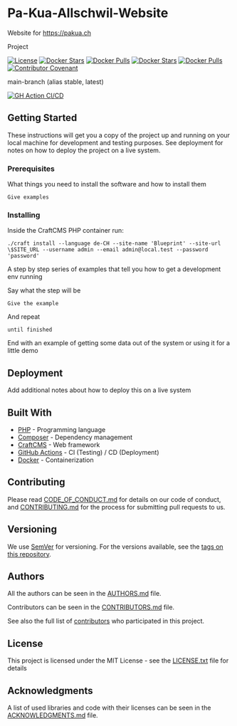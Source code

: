 # Pa-Kua-Allschwil-Website

Website for https://pakua.ch

Project

[![License](https://img.shields.io/github/license/d3strukt0r/Pa-Kua-Allschwil-Website)](LICENSE.txt)
[![Docker Stars](https://img.shields.io/docker/stars/d3strukt0r/Pa-Kua-Allschwil-Website-Nginx.svg?label=docker%20stars%20(nginx))][docker-nginx]
[![Docker Pulls](https://img.shields.io/docker/pulls/d3strukt0r/Pa-Kua-Allschwil-Website-Nginx.svg?label=docker%20pulls%20(nginx))][docker-nginx]
[![Docker Stars](https://img.shields.io/docker/stars/d3strukt0r/Pa-Kua-Allschwil-Website-PHP.svg?label=docker%20stars%20(php))][docker-php]
[![Docker Pulls](https://img.shields.io/docker/pulls/d3strukt0r/Pa-Kua-Allschwil-Website-PHP.svg?label=docker%20pulls%20(php))][docker-php]
[![Contributor Covenant](https://img.shields.io/badge/Contributor%20Covenant-2.0-4baaaa.svg)](CODE_OF_CONDUCT.md)

main-branch (alias stable, latest)

[![GH Action CI/CD](https://github.com/D3strukt0r/Pa-Kua-Allschwil-Website/workflows/CI/CD/badge.svg?branch=main)][gh-action]
<!--
[![Codacy grade](https://img.shields.io/codacy/grade/{id}/main)][codacy]
-->

<!--
develop-branch (alias nightly)

[![GH Action CI/CD](https://github.com/D3strukt0r/Pa-Kua-Allschwil-Website/workflows/CI/CD/badge.svg?branch=develop)][gh-action]
[![Codacy grade](https://img.shields.io/codacy/grade/{id}/develop)][codacy]
-->

## Getting Started

These instructions will get you a copy of the project up and running on your local machine for development and testing purposes. See deployment for notes on how to deploy the project on a live system.

### Prerequisites

What things you need to install the software and how to install them

```
Give examples
```

### Installing

Inside the CraftCMS PHP container run:
```shell
./craft install --language de-CH --site-name 'Blueprint' --site-url \$SITE_URL --username admin --email admin@local.test --password 'password'
```

A step by step series of examples that tell you how to get a development env running

Say what the step will be

```
Give the example
```

And repeat

```
until finished
```

End with an example of getting some data out of the system or using it for a little demo

## Deployment

Add additional notes about how to deploy this on a live system

## Built With

* [PHP](https://www.php.net/) - Programming language
* [Composer](https://getcomposer.org/) - Dependency management
* [CraftCMS](https://craftcms.com) - Web framework
* [GitHub Actions](https://github.com/features/actions) - CI (Testing) / CD (Deployment)
* [Docker](https://www.docker.com) - Containerization

## Contributing

Please read [CODE_OF_CONDUCT.md](CODE_OF_CONDUCT.md) for details on our code of conduct, and [CONTRIBUTING.md](CONTRIBUTING.md) for the process for submitting pull requests to us.

## Versioning

We use [SemVer](http://semver.org/) for versioning. For the versions available, see the [tags on this repository][gh-tags].

## Authors

All the authors can be seen in the [AUTHORS.md](AUTHORS.md) file.

Contributors can be seen in the [CONTRIBUTORS.md](CONTRIBUTORS.md) file.

See also the full list of [contributors][gh-contributors] who participated in this project.

## License

This project is licensed under the MIT License - see the [LICENSE.txt](LICENSE.txt) file for details

## Acknowledgments

A list of used libraries and code with their licenses can be seen in the [ACKNOWLEDGMENTS.md](ACKNOWLEDGMENTS.md) file.

[docker-nginx]: https://hub.docker.com/repository/docker/d3strukt0r/Pa-Kua-Allschwil-Website-Nginx
[docker-php]: https://hub.docker.com/repository/docker/d3strukt0r/Pa-Kua-Allschwil-Website-PHP
[gh-action]: https://github.com/D3strukt0r/Pa-Kua-Allschwil-Website/actions
[gh-tags]: https://github.com/D3strukt0r/Pa-Kua-Allschwil-Website/tags
[gh-contributors]: https://github.com/D3strukt0r/Pa-Kua-Allschwil-Website/contributors
[codacy]: https://www.codacy.com/manual/D3strukt0r/Pa-Kua-Allschwil-Website
